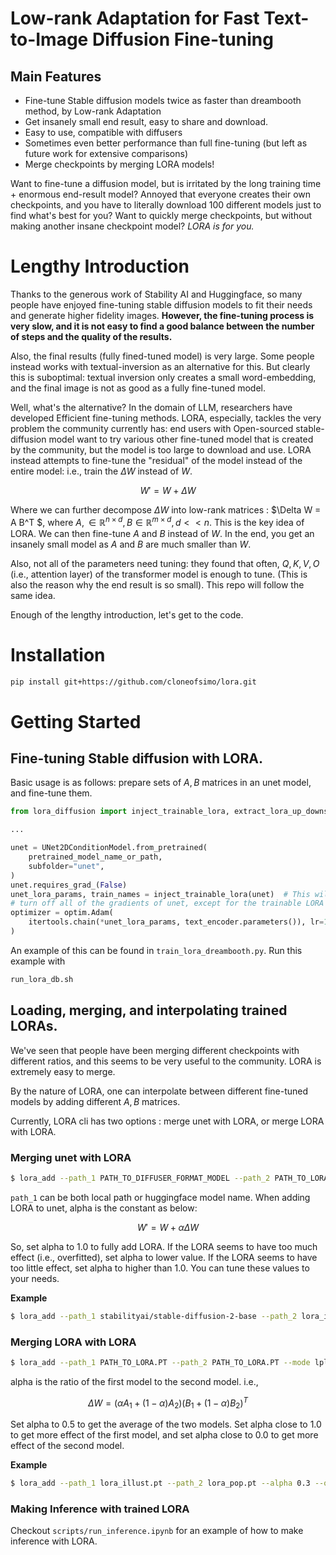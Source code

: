 # Low-rank Adaptation for Fast Text-to-Image Diffusion Fine-tuning

## Main Features

- Fine-tune Stable diffusion models twice as faster than dreambooth method, by Low-rank Adaptation
- Get insanely small end result, easy to share and download.
- Easy to use, compatible with diffusers
- Sometimes even better performance than full fine-tuning (but left as future work for extensive comparisons)
- Merge checkpoints by merging LORA models!

Want to fine-tune a diffusion model, but is irritated by the long training time + enormous end-result model? Annoyed that everyone creates their own checkpoints, and you have to literally download 100 different models just to find what's best for you? Want to quickly merge checkpoints, but without making another insane checkpoint model? _LORA is for you._

# Lengthy Introduction

Thanks to the generous work of Stability AI and Huggingface, so many people have enjoyed fine-tuning stable diffusion models to fit their needs and generate higher fidelity images. **However, the fine-tuning process is very slow, and it is not easy to find a good balance between the number of steps and the quality of the results.**

Also, the final results (fully fined-tuned model) is very large. Some people instead works with textual-inversion as an alternative for this. But clearly this is suboptimal: textual inversion only creates a small word-embedding, and the final image is not as good as a fully fine-tuned model.

Well, what's the alternative? In the domain of LLM, researchers have developed Efficient fine-tuning methods. LORA, especially, tackles the very problem the community currently has: end users with Open-sourced stable-diffusion model want to try various other fine-tuned model that is created by the community, but the model is too large to download and use. LORA instead attempts to fine-tune the "residual" of the model instead of the entire model: i.e., train the $\Delta W$ instead of $W$.

$$
W' = W + \Delta W
$$

Where we can further decompose $\Delta W$ into low-rank matrices : $\Delta W = A B^T $, where $A, \in \mathbb{R}^{n \times d}, B \in \mathbb{R}^{m \times d}, d << n$.
This is the key idea of LORA. We can then fine-tune $A$ and $B$ instead of $W$. In the end, you get an insanely small model as $A$ and $B$ are much smaller than $W$.

Also, not all of the parameters need tuning: they found that often, $Q, K, V, O$ (i.e., attention layer) of the transformer model is enough to tune. (This is also the reason why the end result is so small). This repo will follow the same idea.

Enough of the lengthy introduction, let's get to the code.

# Installation

```bash
pip install git+https://github.com/cloneofsimo/lora.git
```

# Getting Started

## Fine-tuning Stable diffusion with LORA.

Basic usage is as follows: prepare sets of $A, B$ matrices in an unet model, and fine-tune them.

```python
from lora_diffusion import inject_trainable_lora, extract_lora_up_downs

...

unet = UNet2DConditionModel.from_pretrained(
    pretrained_model_name_or_path,
    subfolder="unet",
)
unet.requires_grad_(False)
unet_lora_params, train_names = inject_trainable_lora(unet)  # This will
# turn off all of the gradients of unet, except for the trainable LORA params.
optimizer = optim.Adam(
    itertools.chain(*unet_lora_params, text_encoder.parameters()), lr=1e-4
)
```

An example of this can be found in `train_lora_dreambooth.py`. Run this example with

```bash
run_lora_db.sh
```

## Loading, merging, and interpolating trained LORAs.

We've seen that people have been merging different checkpoints with different ratios, and this seems to be very useful to the community. LORA is extremely easy to merge.

By the nature of LORA, one can interpolate between different fine-tuned models by adding different $A, B$ matrices.

Currently, LORA cli has two options : merge unet with LORA, or merge LORA with LORA.

### Merging unet with LORA

```bash
$ lora_add --path_1 PATH_TO_DIFFUSER_FORMAT_MODEL --path_2 PATH_TO_LORA.PT --mode upl --alpha 1.0 --output_path OUTPUT_PATH
```

`path_1` can be both local path or huggingface model name. When adding LORA to unet, alpha is the constant as below:

$$
W' = W + \alpha \Delta W
$$

So, set alpha to 1.0 to fully add LORA. If the LORA seems to have too much effect (i.e., overfitted), set alpha to lower value. If the LORA seems to have too little effect, set alpha to higher than 1.0. You can tune these values to your needs.

**Example**

```bash
$ lora_add --path_1 stabilityai/stable-diffusion-2-base --path_2 lora_illust.pt --mode upl --alpha 1.0 --output_path merged_model
```

### Merging LORA with LORA

```bash
$ lora_add --path_1 PATH_TO_LORA.PT --path_2 PATH_TO_LORA.PT --mode lpl --alpha 0.5 --output_path OUTPUT_PATH.PT
```

alpha is the ratio of the first model to the second model. i.e.,

$$
\Delta W = (\alpha A_1 + (1 - \alpha) A_2) (B_1 + (1 - \alpha) B_2)^T
$$

Set alpha to 0.5 to get the average of the two models. Set alpha close to 1.0 to get more effect of the first model, and set alpha close to 0.0 to get more effect of the second model.

**Example**

```bash
$ lora_add --path_1 lora_illust.pt --path_2 lora_pop.pt --alpha 0.3 --output_path lora_merged.pt
```

### Making Inference with trained LORA

Checkout `scripts/run_inference.ipynb` for an example of how to make inference with LORA.
